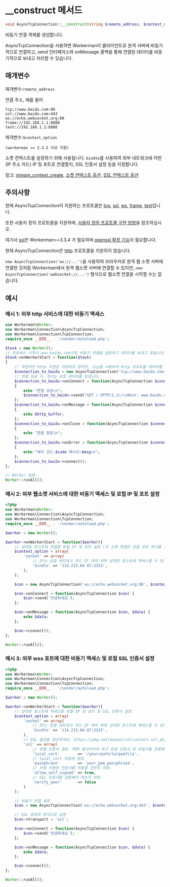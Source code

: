 # __construct 메서드

```php
void AsyncTcpConnection::__construct(string $remote_address, $context_option = null)
```

비동기 연결 객체를 생성합니다.

AsyncTcpConnection을 사용하면 Workerman이 클라이언트로 원격 서버에 비동기적으로 연결하고, send 인터페이스와 onMessage 콜백을 통해 연결된 데이터를 비동기적으로 보내고 처리할 수 있습니다.

## 매개변수
매개변수:``` remote_address ```

연결 주소, 예를 들어
```
tcp://www.baidu.com:80
ssl://www.baidu.com:443
ws://echo.websocket.org:80
frame://192.168.1.1:8080
text://192.168.1.1:8080
```

매개변수:``` $context_option ```

``` (workerman >= 3.3.5 이상 지원) ```

소켓 컨텍스트를 설정하기 위해 사용됩니다. ```bindto```를 사용하여 외부 네트워크에 어떤(IP 주소 카드) IP 및 포트로 연결할지, SSL 인증서 설정 등을 지정합니다.

참고: [stream_context_create](https://php.net/manual/en/function.stream-context-create.php), [소켓 컨텍스트 옵션](https://php.net/manual/zh/context.socket.php), [SSL 컨텍스트 옵션](https://php.net/manual/zh/context.ssl.php)

## 주의사항

현재 AsyncTcpConnection이 지원하는 프로토콜은 [tcp](https://baike.baidu.com/subview/32754/8048820.htm), [ssl](https://baike.baidu.com/view/525499.htm), [ws](appendices/about-ws.md), [frame](appendices/about-frame.md), [text](appendices/about-text.md)입니다.

또한 사용자 정의 프로토콜을 지원하며, [사용자 정의 프로토콜 구현 방법](../protocols/how-protocols.md)을 참조하십시오.

여기서 [ssl](https://baike.baidu.com/view/525499.htm)은 Workerman>=3.3.4 가 필요하며 [openssl 확장 기능](https://php.net/manual/zh/book.openssl.php)이 필요합니다.

현재 AsyncTcpConnection은 [http](https://baike.baidu.com/view/9472.htm) 프로토콜을 지원하지 않습니다.

`new AsyncTcpConnection('ws://...')`을 사용하여 브라우저로 원격 웹 소켓 서버에 연결한 것처럼 Workerman에서 원격 웹소켓 서버에 연결할 수 있지만, `new AsyncTcpConnection('websocket://...')` 형식으로 웹소켓 연결을 시작할 수는 없습니다.

## 예시

### 예시 1: 외부 http 서비스에 대한 비동기 액세스
```php
use Workerman\Worker;
use Workerman\Connection\AsyncTcpConnection;
use Workerman\Connection\TcpConnection;
require_once __DIR__ . '/vendor/autoload.php';

$task = new Worker();
// 프로세스 시작시 www.baidu.com으로 비동기 연결을 설정하고 데이터를 보내고 받습니다.
$task->onWorkerStart = function($task)
{
    // 직접적인 http 지정은 지원하지 않지만, tcp를 사용하여 http 프로토콜 데이터를 보낼 수 있습니다
    $connection_to_baidu = new AsyncTcpConnection('tcp://www.baidu.com:80');
    // 연결 성공 시, http 요청 데이터를 보냅니다.
    $connection_to_baidu->onConnect = function(AsyncTcpConnection $connection_to_baidu)
    {
        echo "연결 성공\n";
        $connection_to_baidu->send("GET / HTTP/1.1\r\nHost: www.baidu.com\r\nConnection: keep-alive\r\n\r\n");
    };
    $connection_to_baidu->onMessage = function(AsyncTcpConnection $connection_to_baidu, $http_buffer)
    {
        echo $http_buffer;
    };
    $connection_to_baidu->onClose = function(AsyncTcpConnection $connection_to_baidu)
    {
        echo "연결 종료\n";
    };
    $connection_to_baidu->onError = function(AsyncTcpConnection $connection_to_baidu, $code, $msg)
    {
        echo "에러 코드:$code 메시지:$msg\n";
    };
    $connection_to_baidu->connect();
};

// Worker 실행
Worker::runAll();
```

### 예시 2: 외부 웹소켓 서비스에 대한 비동기 액세스 및 로컬 IP 및 포트 설정
```php
<?php
use Workerman\Worker;
use Workerman\Connection\AsyncTcpConnection;
use Workerman\Connection\TcpConnection;
require_once __DIR__ . '/vendor/autoload.php';

$worker = new Worker();

$worker->onWorkerStart = function($worker){
    // 상대방 호스트에 연결할 로컬 IP 및 포트 설정 (각 소켓 연결은 로컬 포트 하나를 사용합니다)
    $context_option = array(
        'socket' => array(
            // IP는 로컬 네트워크 카드 IP 여야 하며 상대방 호스트에 액세스할 수 있어야 하므로 그렇지 않으면 무효화됩니다.
            'bindto' => '114.215.84.87:2333',
        ),
    );

    $con = new AsyncTcpConnection('ws://echo.websocket.org:80', $context_option);

    $con->onConnect = function(AsyncTcpConnection $con) {
        $con->send('안녕하세요');
    };

    $con->onMessage = function(AsyncTcpConnection $con, $data) {
        echo $data;
    };

    $con->connect();
};

Worker::runAll();
```

### 예시 3: 외부 wss 포트에 대한 비동기 액세스 및 로컬 SSL 인증서 설정
```php
<?php
use Workerman\Worker;
use Workerman\Connection\AsyncTcpConnection;
use Workerman\Connection\TcpConnection;
require_once __DIR__ . '/vendor/autoload.php';

$worker = new Worker();

$worker->onWorkerStart = function($worker){
    // 상대방 호스트에 액세스할 로컬 IP 및 포트 및 SSL 인증서 설정
    $context_option = array(
        'socket' => array(
            // IP는 로컬 네트워크 카드 IP 여야 하며 상대방 호스트에 액세스할 수 있어야 하므로 그렇지 않으면 무효화됩니다.
            'bindto' => '114.215.84.87:2333',
        ),
        // SSL 옵션을 참조하세요. https://php.net/manual/zh/context.ssl.php
        'ssl' => array(
            // 로컬 인증서 경로. PEM 형식이어야 하고 로컬 인증서 및 비밀키를 포함해야 합니다.
            'local_cert'        => '/your/path/to/pemfile',
            // local_cert 파일의 암호.
            'passphrase'        => 'your_pem_passphrase',
            // 자체 서명된 인증서를 허용할 것인지 여부.
            'allow_self_signed' => true,
            // SSL 인증서를 검증해야 하는지 여부.
            'verify_peer'       => false
        )
    );

    // 비동기 연결 설정
    $con = new AsyncTcpConnection('ws://echo.websocket.org:443', $context_option);

    // SSL 암호화 방식으로 설정
    $con->transport = 'ssl';

    $con->onConnect = function(AsyncTcpConnection $con) {
        $con->send('안녕하세요');
    };

    $con->onMessage = function(AsyncTcpConnection $con, $data) {
        echo $data;
    };

    $con->connect();
};

Worker::runAll();
```
